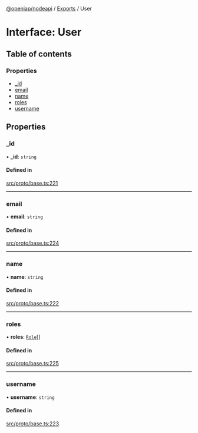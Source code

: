 [@openiap/nodeapi](../README.md) / [Exports](../modules.md) / User

# Interface: User

## Table of contents

### Properties

- [\_id](User.md#_id)
- [email](User.md#email)
- [name](User.md#name)
- [roles](User.md#roles)
- [username](User.md#username)

## Properties

### \_id

• **\_id**: `string`

#### Defined in

[src/proto/base.ts:221](https://github.com/openiap/nodeapi/blob/a159861/src/proto/base.ts#L221)

___

### email

• **email**: `string`

#### Defined in

[src/proto/base.ts:224](https://github.com/openiap/nodeapi/blob/a159861/src/proto/base.ts#L224)

___

### name

• **name**: `string`

#### Defined in

[src/proto/base.ts:222](https://github.com/openiap/nodeapi/blob/a159861/src/proto/base.ts#L222)

___

### roles

• **roles**: [`Role`](../modules.md#role)[]

#### Defined in

[src/proto/base.ts:225](https://github.com/openiap/nodeapi/blob/a159861/src/proto/base.ts#L225)

___

### username

• **username**: `string`

#### Defined in

[src/proto/base.ts:223](https://github.com/openiap/nodeapi/blob/a159861/src/proto/base.ts#L223)
